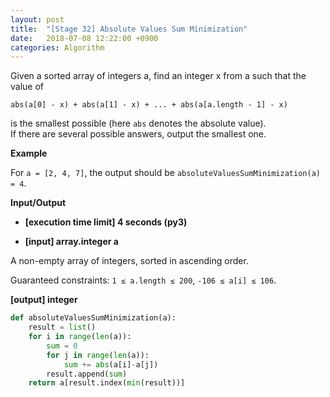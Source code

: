 ```yaml
---
layout: post
title:  "[Stage 32] Absolute Values Sum Minimization"
date:   2018-07-08 12:22:00 +0900
categories: Algorithm
---
```


Given a sorted array of integers a, find an integer x from a such that the value of

```
abs(a[0] - x) + abs(a[1] - x) + ... + abs(a[a.length - 1] - x)
```
is the smallest possible (here `abs` denotes the absolute value).  
If there are several possible answers, output the smallest one.

**Example**

For `a = [2, 4, 7]`, the output should be
`absoluteValuesSumMinimization(a) = 4`.

**Input/Output**

- **[execution time limit] 4 seconds (py3)**

- **[input] array.integer a**

A non-empty array of integers, sorted in ascending order.

Guaranteed constraints:
`1 ≤ a.length ≤ 200`,
`-106 ≤ a[i] ≤ 106`.

**[output] integer**

```python
def absoluteValuesSumMinimization(a):
    result = list()
    for i in range(len(a)):
        sum = 0
        for j in range(len(a)):
            sum += abs(a[i]-a[j])
        result.append(sum)
    return a[result.index(min(result))]
```